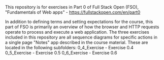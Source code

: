 This repository is for exercises in Part 0 of Full Stack Open (FSO), "Fundamentals of Web apps" - https://fullstackopen.com/en/part0

In addition to defining terms and setting expectations for the course, this part of FSO is primarily an overview of how the browser and HTTP requests operate to process and execute a web application. The three exercises included in this repository are all sequence diagrams for specific actions in a single page "Notes" app described in the course material. These are located in the following subfolders:
  0_4_Exercise - Exercise 0.4
  0_5_Exercise - Exercise 0.5
  0_6_Exercise - Exercise 0.6
